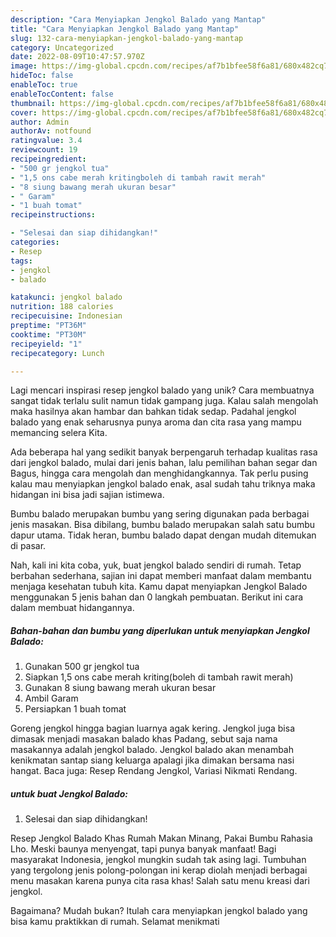 ```yaml
---
description: "Cara Menyiapkan Jengkol Balado yang Mantap"
title: "Cara Menyiapkan Jengkol Balado yang Mantap"
slug: 132-cara-menyiapkan-jengkol-balado-yang-mantap
category: Uncategorized
date: 2022-08-09T10:47:57.970Z
image: https://img-global.cpcdn.com/recipes/af7b1bfee58f6a81/680x482cq70/jengkol-balado-foto-resep-utama.jpg
hideToc: false
enableToc: true
enableTocContent: false
thumbnail: https://img-global.cpcdn.com/recipes/af7b1bfee58f6a81/680x482cq70/jengkol-balado-foto-resep-utama.jpg
cover: https://img-global.cpcdn.com/recipes/af7b1bfee58f6a81/680x482cq70/jengkol-balado-foto-resep-utama.jpg
author: Admin
authorAv: notfound
ratingvalue: 3.4
reviewcount: 19
recipeingredient:
- "500 gr jengkol tua"
- "1,5 ons cabe merah kritingboleh di tambah rawit merah"
- "8 siung bawang merah ukuran besar"
- " Garam"
- "1 buah tomat"
recipeinstructions:

- "Selesai dan siap dihidangkan!"
categories:
- Resep
tags:
- jengkol
- balado

katakunci: jengkol balado 
nutrition: 188 calories
recipecuisine: Indonesian
preptime: "PT36M"
cooktime: "PT30M"
recipeyield: "1"
recipecategory: Lunch

---
```





Lagi mencari inspirasi resep jengkol balado yang unik? Cara membuatnya sangat tidak terlalu sulit namun tidak gampang juga. Kalau salah mengolah maka hasilnya akan hambar dan bahkan tidak sedap. Padahal jengkol balado yang enak seharusnya punya aroma dan cita rasa yang mampu memancing selera Kita.





Ada beberapa hal yang sedikit banyak berpengaruh terhadap kualitas rasa dari jengkol balado, mulai dari jenis bahan, lalu pemilihan bahan segar dan Bagus, hingga cara mengolah dan menghidangkannya. Tak perlu pusing kalau mau menyiapkan jengkol balado enak,      asal sudah tahu triknya maka hidangan ini bisa jadi sajian istimewa.














Bumbu balado merupakan bumbu yang sering digunakan pada berbagai jenis masakan. Bisa dibilang, bumbu balado merupakan salah satu bumbu dapur utama. Tidak heran, bumbu balado dapat dengan mudah ditemukan di pasar.






Nah, kali ini kita coba, yuk, buat jengkol balado sendiri di rumah. Tetap berbahan sederhana, sajian ini dapat memberi manfaat dalam membantu menjaga kesehatan tubuh kita. Kamu dapat menyiapkan Jengkol Balado menggunakan 5 jenis bahan dan 0 langkah pembuatan. Berikut ini cara dalam membuat hidangannya.

<!--inarticleads1-->

##### Bahan-bahan dan bumbu yang diperlukan untuk menyiapkan Jengkol Balado:

1. Gunakan 500 gr jengkol tua
1. Siapkan 1,5 ons cabe merah kriting(boleh di tambah rawit merah)
1. Gunakan 8 siung bawang merah ukuran besar
1. Ambil  Garam
1. Persiapkan 1 buah tomat


Goreng jengkol hingga bagian luarnya agak kering. Jengkol juga bisa dimasak menjadi masakan balado khas Padang, sebut saja nama masakannya adalah jengkol balado. Jengkol balado akan menambah kenikmatan santap siang keluarga apalagi jika dimakan bersama nasi hangat. Baca juga: Resep Rendang Jengkol, Variasi Nikmati Rendang. 

<!--inarticleads2-->

#####  untuk buat Jengkol Balado:


1. Selesai dan siap dihidangkan!

Resep Jengkol Balado Khas Rumah Makan Minang, Pakai Bumbu Rahasia Lho. Meski baunya menyengat, tapi punya banyak manfaat! Bagi masyarakat Indonesia, jengkol mungkin sudah tak asing lagi. Tumbuhan yang tergolong jenis polong-polongan ini kerap diolah menjadi berbagai menu masakan karena punya cita rasa khas! Salah satu menu kreasi dari jengkol. 

Bagaimana? Mudah bukan? Itulah cara menyiapkan jengkol balado yang bisa kamu praktikkan di rumah. Selamat menikmati
